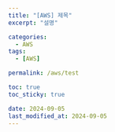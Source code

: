 ```yaml
---
title: "[AWS] 제목"
excerpt: "설명"

categories:
  - AWS
tags:
  - [AWS]

permalink: /aws/test

toc: true
toc_sticky: true

date: 2024-09-05
last_modified_at: 2024-09-05
---
```


